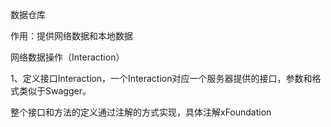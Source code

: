 数据仓库

作用：提供网络数据和本地数据

网络数据操作（Interaction）

1、定义接口Interaction，一个Interaction对应一个服务器提供的接口，参数和格式类似于Swagger。

整个接口和方法的定义通过注解的方式实现，具体注解xFoundation